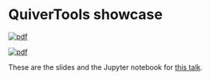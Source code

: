 # QuiverTools showcase

[![pdf](https://github.com/giannipetrella/QuiverTools-showcase/actions/workflows/pdf.yml/badge.svg)](https://github.com/giannipetrella/QuiverTools-showcase/actions/workflows/pdf.yml)

[![pdf](https://img.shields.io/badge/pdf-note-green)](https://github.com/giannipetrella/QuiverTools-showcase/blob/build/note.pdf)

These are the slides and the Jupyter notebook for [this talk](https://www.mis.mpg.de/events/event/decomposing-quiver-moduli-a-quivertools-showcase).
